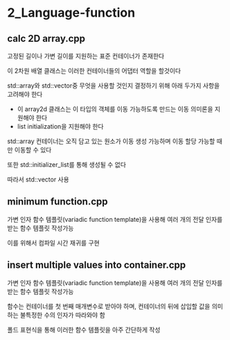 # 2_Language-function

## calc 2D array.cpp
고정된 길이나 가변 길이를 지원하는 표준 컨테이너가 존재한다

이 2차원 배열 클래스는 이러한 컨테이너들의 어댑터 역할을 할것이다

std::array와 std::vector중 무엇을 사용할 것인지 결정하기 위해 아래 두가지 사항을 고려해야 한다

- 이 array2d 클래스는 이 타입의 객체를 이동 가능하도록 만드는 이동 의미론을 지원해야 한다
- list initialization을 지원해야 한다

std::array 컨테이너는 오직 담고 있는 원소가 이동 생성 가능하며 이동 할당 가능할 때만 이동할 수 있다

또한 std::initializer_list를 통해 생성될 수 없다

따라서  std::vector 사용

## minimum function.cpp
가변 인자 함수 템플릿(variadic function template)을 사용해 여러 개의 전달 인자를 받는 함수 템플릿 작성가능

이를 위해서 컴파일 시간 재귀를 구현

## insert multiple values into container.cpp
가변 인자 함수 템플릿(variadic function template)을 사용해 여러 개의 전달 인자를 받는 함수 템플릿 작성가능

함수는 컨테이너를 첫 번째 매개변수로 받아야 하며, 컨테이너의 뒤에 삽입할 값을 의미하는 불특정한 수의 인자가 따라와야 함

폴드 표현식을 통해 이러한 함수 템플릿을 아주 간단하게 작성